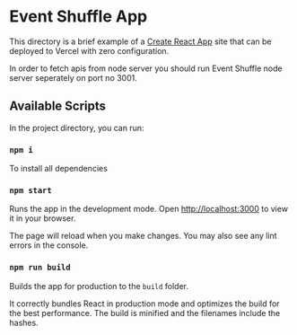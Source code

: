 # Event Shuffle App

This directory is a brief example of a [Create React App](https://github.com/facebook/create-react-app) site that can be deployed to Vercel with zero configuration.

In order to fetch apis from node server you should run Event Shuffle node server seperately on port no 3001.

## Available Scripts

In the project directory, you can run:

### `npm i`

To install all dependencies

### `npm start`

Runs the app in the development mode. Open [http://localhost:3000](http://localhost:3000) to view it in your browser.

The page will reload when you make changes. You may also see any lint errors in the console.

### `npm run build`

Builds the app for production to the `build` folder.

It correctly bundles React in production mode and optimizes the build for the best performance. The build is minified and the filenames include the hashes.
